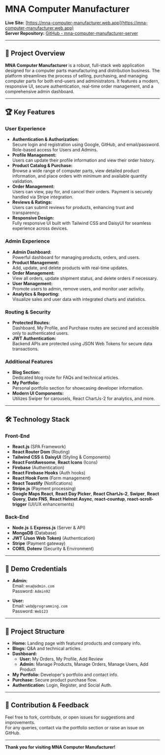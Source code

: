 # MNA Computer Manufacturer

**Live Site:** [https://mna-computer-manufacturer.web.app](https://mna-computer-manufacturer.web.app)  
**Server Repository:** [GitHub - mna-computer-manufacturer-server](https://github.com/nurulazam-dev/mna-computer-manufacturer-server)

---

## 🚀 Project Overview

**MNA Computer Manufacturer** is a robust, full-stack web application designed for a computer parts manufacturing and distribution business. The platform streamlines the process of selling, purchasing, and managing computer parts for both end-users and administrators. It features a modern, responsive UI, secure authentication, real-time order management, and a comprehensive admin dashboard.

---

## 🏆 Key Features

### User Experience

- **Authentication & Authorization:**  
  Secure login and registration using Google, GitHub, and email/password. Role-based access for Users and Admins.
- **Profile Management:**  
  Users can update their profile information and view their order history.
- **Product Catalog & Purchase:**  
  Browse a wide range of computer parts, view detailed product information, and place orders with minimum and available quantity validation.
- **Order Management:**  
  Users can view, pay for, and cancel their orders. Payment is securely handled via Stripe integration.
- **Reviews & Ratings:**  
  Users can submit reviews for products, enhancing trust and transparency.
- **Responsive Design:**  
  Fully responsive UI built with Tailwind CSS and DaisyUI for seamless experience across devices.

### Admin Experience

- **Admin Dashboard:**  
  Powerful dashboard for managing products, orders, and users.
- **Product Management:**  
  Add, update, and delete products with real-time updates.
- **Order Management:**  
  View all orders, update shipment status, and delete orders if necessary.
- **User Management:**  
  Promote users to admin, remove users, and monitor user activity.
- **Analytics & Reporting:**  
  Visualize sales and user data with integrated charts and statistics.

### Routing & Security

- **Protected Routes:**  
  Dashboard, My Profile, and Purchase routes are secured and accessible only to authenticated users.
- **JWT Authentication:**  
  Backend APIs are protected using JSON Web Tokens for secure data transactions.

### Additional Features

- **Blog Section:**  
  Dedicated blog route for FAQs and technical articles.
- **My Portfolio:**  
  Personal portfolio section for showcasing developer information.
- **Modern UI Components:**  
  Utilizes Swiper for carousels, React ChartJs-2 for analytics, and more.

---

## 🛠️ Technology Stack

### Front-End

- **React.js** (SPA Framework)
- **React Router Dom** (Routing)
- **Tailwind CSS** & **DaisyUI** (Styling & Components)
- **React FontAwesome**, **React Icons** (Icons)
- **Firebase** (Authentication)
- **React Firebase Hooks** (Auth hooks)
- **React Hook Form** (Form management)
- **React Toastify** (Notifications)
- **Stripe.js** (Payment processing)
- **Google Maps React**, **React Day Picker**, **React ChartJs-2**, **Swiper**, **React Query**, **Date FNS**, **React Helmet Async**, **react-countup**, **react-scroll-trigger** (UI/UX enhancements)

### Back-End

- **Node.js** & **Express.js** (Server & API)
- **MongoDB** (Database)
- **JWT (Json Web Token)** (Authentication)
- **Stripe** (Payment gateway)
- **CORS**, **Dotenv** (Security & Environment)

---

## 🔐 Demo Credentials

- **Admin:**  
  Email: `mna@admin.com`  
  Password: `Admin92`

- **User:**  
  Email: `web@programming.com`  
  Password: `Web123`

---

## 📂 Project Structure

- **Home:** Landing page with featured products and company info.
- **Blogs:** Q&A and technical articles.
- **Dashboard:**
  - **User:** My Orders, My Profile, Add Review
  - **Admin:** Manage Products, Manage Orders, Manage Users, Add Product
- **My Portfolio:** Developer's portfolio and contact info.
- **Purchase:** Secure product purchase flow.
- **Authentication:** Login, Register, and Social Auth.

---

## 📢 Contribution & Feedback

Feel free to fork, contribute, or open issues for suggestions and improvements.  
For any queries, contact via the portfolio section or raise an issue on GitHub.

---

**Thank you for visiting MNA Computer Manufacturer!**
